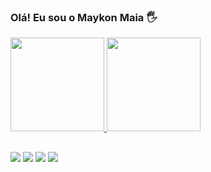 ### Olá! Eu sou o Maykon Maia 🖐️

<div>
  <a href="https://github.com/MaykonMaia">
  <img height="150em" src="https://github-readme-stats.vercel.app/api?username=MaykonMaia&show_icons=true&theme=dark&include_all_commits=true&couunt_private=true"/>
  <img height="150em" src="https://github-readme-stats.vercel.app/api/top-langs/?username=MaykonMaia&layout=compact&langs_count=16&theme=dark"/>
</div>

<!-- <div style="display:: inline_block"><br>
  <img align="center" alt="Maykon-Windows" src="src="https://cdn.jsdelivr.net/gh/devicons/devicon/icons/windows8/windows8-original.svg"/>          
  <img align="center" alt="Maykon-Css" src="https://img.shields.io/badge/CSS3-1572B6?style=for-the-badge&logo=css3&logoColor=white">
  <img align="center" alt="Maykon-Js" src="https://img.shields.io/badge/JavaScript-F7DF1E?style=for-the-badge&logo=javascript&logoColor=black">
  <img align="center" alt="Maykon-Angular" src="https://img.shields.io/badge/Angular-DD0031?style=for-the-badge&logo=angular&logoColor=white">
  <img align="center" alt="Maykon-Wordpress" src="https://img.shields.io/badge/Wordpress-21759B?style=for-the-badge&logo=wordpress&logoColor=white">
  <img align="center" alt="Maykon-Git" src="https://img.shields.io/badge/GIT-E44C30?style=for-the-badge&logo=git&logoColor=white">
</div> -->
  
  ##
  
    
<div>
  <a href="mailto:maykonvlogss@gmail.com" target="_blank"><img src="https://img.shields.io/badge/Gmail-D14836?style=for-the-badge&logo=gmail&logoColor=white"
  target="_blank"></a>
  <a href="https://www.linkedin.com/in/maykon-maia/" target="_blank"><img src="https://img.shields.io/badge/LinkedIn-0077B5?style=for-the-badge&logo=linkedin&logoColor=white" target="_blank"></a>
  <a href="#"><img src="https://img.shields.io/badge/Amazon_AWS-FF9900?style=for-the-badge&logo=amazonaws&logoColor=white"></a>
  <a href="https://www.instagram.com/maykon.devops/"><img src="https://img.shields.io/badge/Instagram-E4405F?style=for-the-badge&logo=instagram&logoColor=white"></a>
</div>
